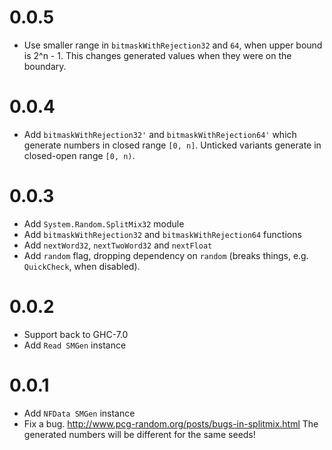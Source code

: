 # 0.0.5

- Use smaller range in `bitmaskWithRejection32` and `64`,
  when upper bound is 2^n - 1.
  This changes generated values when they were on the boundary.

# 0.0.4

- Add `bitmaskWithRejection32'` and `bitmaskWithRejection64'`
  which generate numbers in closed range `[0, n]`.
  Unticked variants generate in closed-open range `[0, n)`.

# 0.0.3

- Add `System.Random.SplitMix32` module
- Add `bitmaskWithRejection32` and `bitmaskWithRejection64` functions
- Add `nextWord32`, `nextTwoWord32` and `nextFloat`
- Add `random` flag, dropping dependency on `random`
  (breaks things, e.g. `QuickCheck`, when disabled).

# 0.0.2

- Support back to GHC-7.0
- Add `Read SMGen` instance

# 0.0.1

- Add `NFData SMGen` instance
- Fix a bug. http://www.pcg-random.org/posts/bugs-in-splitmix.html
  The generated numbers will be different for the same seeds!
